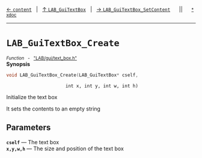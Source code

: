 [&#8592; `content`](LAB--gui--lab_guitextbox--content.md)&nbsp;&nbsp;&nbsp;|&nbsp;&nbsp;&nbsp;[&#8593; `LAB_GuiTextBox`](LAB--gui--lab_guitextbox.md)&nbsp;&nbsp;&nbsp;|&nbsp;&nbsp;&nbsp;[&#8594; `LAB_GuiTextBox_SetContent`](LAB--gui--lab_guitextbox--lab_guitextbox_setcontent.md)&nbsp;&nbsp;&nbsp;&nbsp;&nbsp;&nbsp;||&nbsp;&nbsp;&nbsp;&nbsp;&nbsp;&nbsp;<small>[\* xdoc](../xdoc/LAB/gui.xmd#L317)</small>
***

# `LAB_GuiTextBox_Create`
<small>*Function* &nbsp; - &nbsp; ["LAB/gui/text_box.h"](../include/LAB/gui/text_box.h)</small>  
**Synopsis**

```cpp
void LAB_GuiTextBox_Create(LAB_GuiTextBox* cself,
```

                          int x, int y, int w, int h)
Initialize the text box

It sets the contents to an empty string


## Parameters
**`cself`** &#8213; The text box  
**`x,y,w,h`** &#8213; The size and position of the text box  
